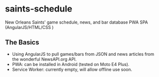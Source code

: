 # saints-schedule
New Orleans Saints' game schedule, news, and bar database PWA SPA (AngularJS/HTML/CSS )

## The Basics
- Using AngularJS to pull games/bars from JSON and news articles from the wonderful NewsAPI.org API. 
- PWA: can be installed in Android (tested on Moto E4 Plus). 
- Service Worker: currently empty, will allow offline use soon. 
